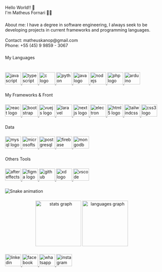 <p align="left">Hello World!! 👋<br>I'm Matheus Fornari  🧑‍💻</p>

###

<p align="left">About me: I have a degree in software engineering, I always seek to be developing projects in current frameworks and programming languages.<br><br>Contact: matheuskanop@gmail.com<br>Phone: +55 (45) 9 9859 - 3067</p>

###

<p align="left">My Languages</p>

###

<br clear="both">

<div align="left">
  <a href="https://www.javascript.com/" target="_blank">
    <img src="https://cdn.jsdelivr.net/gh/devicons/devicon/icons/javascript/javascript-plain.svg" height="40" width="52" alt="javascript logo"  />
  </a>
  <a href="https://www.typescriptlang.org/" target="_blank">
    <img src="https://cdn.jsdelivr.net/gh/devicons/devicon/icons/typescript/typescript-original.svg" height="40" width="52" alt="typescript logo"  />
  </a>
  <a href="https://blog.betrybe.com/linguagem-de-programacao/linguagem-c/" target="_blank">
    <img src="https://cdn.jsdelivr.net/gh/devicons/devicon/icons/c/c-original.svg" height="40" width="52" alt="c logo"  />
  </a>
  <a href="https://www.python.org/" target="_blank">
      <img src="https://cdn.jsdelivr.net/gh/devicons/devicon/icons/python/python-original-wordmark.svg" height="40" width="52" alt="python logo"  />
  </a>
  <a href="https://dev.java/" target="_blank">
      <img src="https://cdn.jsdelivr.net/gh/devicons/devicon/icons/java/java-original-wordmark.svg" height="40" width="52" alt="java logo"  />
  </a>
  <a href="https://nodejs.org/en/" target="_blank">
      <img src="https://cdn.jsdelivr.net/gh/devicons/devicon/icons/nodejs/nodejs-original.svg" height="40" width="52" alt="nodejs logo"  />
  </a>
  <a href="https://www.php.net/" target="_blank">
      <img src="https://cdn.jsdelivr.net/gh/devicons/devicon/icons/php/php-original.svg" height="40" width="52" alt="php logo"  />
  </a>
  <a href="https://www.arduino.cc/" target="_blank">
      <img src="https://cdn.jsdelivr.net/gh/devicons/devicon/icons/arduino/arduino-original-wordmark.svg" height="40" width="52" alt="arduino logo"  />
  </a>
</div>

###

<p align="left">My Frameworks & Front</p>

###

<div align="left">
<a href="https://pt-br.reactjs.org/" target="_blank">
<img src="https://cdn.jsdelivr.net/gh/devicons/devicon/icons/react/react-original-wordmark.svg" height="40" width="52" alt="react logo"  />
</a>
<a href="https://getbootstrap.com/" target="_blank">
<img src="https://cdn.jsdelivr.net/gh/devicons/devicon/icons/bootstrap/bootstrap-plain-wordmark.svg" height="40" width="52" alt="bootstrap logo"  />  
</a>
<a href="https://vuejs.org/" target="_blank">
<img src="https://cdn.jsdelivr.net/gh/devicons/devicon/icons/vuejs/vuejs-original-wordmark.svg" height="40" width="52" alt="vuejs logo"  />  
</a>
<a href="https://laravel.com/" target="_blank">
<img src="https://cdn.jsdelivr.net/gh/devicons/devicon/icons/laravel/laravel-plain-wordmark.svg" height="40" width="52" alt="laravel logo"  />  
</a>
<a href="https://nextjs.org/" target="_blank"> 
<img src="https://cdn.jsdelivr.net/gh/devicons/devicon/icons/nextjs/nextjs-line.svg" height="40" width="52" alt="nextjs logo"  />
</a>
<a href="https://www.electronjs.org/" target="_blank">
<img src="https://cdn.jsdelivr.net/gh/devicons/devicon/icons/electron/electron-original-wordmark.svg" height="40" width="52" alt="electron logo"  />
</a>
<a href="https://www.w3schools.com/html/" target="_blank">
<img src="https://cdn.jsdelivr.net/gh/devicons/devicon/icons/html5/html5-plain-wordmark.svg" height="40" width="52" alt="html5 logo"  />
</a>
<a href="https://tailwindcss.com/" target="_blank">
<img src="https://cdn.jsdelivr.net/gh/devicons/devicon/icons/tailwindcss/tailwindcss-plain.svg" height="40" width="52" alt="tailwindcss logo"  />
</a>
<a href="https://www.w3schools.com/css/" target="_blank">
<img src="https://cdn.jsdelivr.net/gh/devicons/devicon/icons/css3/css3-plain-wordmark.svg" height="40" width="52" alt="css3 logo"  />
</a>
</div>

###

<p align="left">Data</p>

###

<div align="left">
<a href="https://www.mysql.com/" target="_blank">
<img src="https://cdn.jsdelivr.net/gh/devicons/devicon/icons/mysql/mysql-original.svg" height="40" width="52" alt="mysql logo"  />
</a>
<a href="https://www.microsoft.com/pt-br/sql-server/sql-server-downloads?SilentAuth=1&wa=wsignin1.0" target="_blank">
<img src="https://cdn.jsdelivr.net/gh/devicons/devicon/icons/microsoftsqlserver/microsoftsqlserver-plain.svg" height="40" width="52" alt="microsoftsqlserver logo"  />
</a>
<a href="https://www.postgresql.org/" target="_blank">
<img src="https://cdn.jsdelivr.net/gh/devicons/devicon/icons/postgresql/postgresql-original.svg" height="40" width="52" alt="postgresql logo"  />
</a>
<a href="https://firebase.google.com/?gclid=CjwKCAjwoMSWBhAdEiwAVJ2ndsNMQ-rl0V5p3x-4biNfYOo35RPJA859M1XLJPQisvTpK-GRY0EQIhoCXAgQAvD_BwE&gclsrc=aw.ds" target="_blank">
<img src="https://cdn.jsdelivr.net/gh/devicons/devicon/icons/firebase/firebase-plain.svg" height="40" width="52" alt="firebase logo"  />
</a>
<a href="https://www.mongodb.com/" target="_blank">
<img src="https://cdn.jsdelivr.net/gh/devicons/devicon/icons/mongodb/mongodb-original.svg" height="40" width="52" alt="mongodb logo"  />
</a>
</div>

###

<p align="left">Others Tools</p>

###

<div align="left">
<a href="https://www.adobe.com/br/products/aftereffects.html" target="_blank">
<img src="https://cdn.jsdelivr.net/gh/devicons/devicon/icons/aftereffects/aftereffects-original.svg" height="40" width="52" alt="aftereffects logo"  />
</a>
<a href="https://www.figma.com/about/" target="_blank">
<img src="https://cdn.jsdelivr.net/gh/devicons/devicon/icons/figma/figma-original.svg" height="40" width="52" alt="figma logo"  />
</a>
<a href="https://github.com/about" target="_blank">
<img src="https://cdn.jsdelivr.net/gh/devicons/devicon/icons/github/github-original.svg" height="40" width="52" alt="github logo"  />
</a>
<a href="https://www.adobe.com/br/products/xd.html" target="_blank">
<img src="https://cdn.jsdelivr.net/gh/devicons/devicon/icons/xd/xd-plain.svg" height="40" width="52" alt="xd logo"  />
</a>
<a href="https://code.visualstudio.com/docs" target="_blank">
<img src="https://cdn.jsdelivr.net/gh/devicons/devicon/icons/vscode/vscode-original.svg" height="40" width="52" alt="vscode logo"  />
</a>
</div>

###

  ![Snake animation](https://github.com/matheusfornari96/matheusfornari96/blob/output/github-contribution-grid-snake.svg)

###

<div align="center">
  <img src="https://github-readme-stats.vercel.app/api?hide_title=true&hide_rank=true&show_icons=true&include_all_commits=true&count_private=true&disable_animations=false&theme=dracula&locale=en&hide_border=true&username=matheusfornari96" height="150" alt="stats graph"  />
  <img src="https://github-readme-stats.vercel.app/api/top-langs?locale=en&hide_title=false&layout=compact&card_width=320&langs_count=5&theme=dracula&hide_border=false&username=matheusfornari96" height="150" alt="languages graph"  />
</div>

###

<div align="left">
  <a href="https://www.linkedin.com/in/matheus-fornari-9a9727124/" target="_blank">
    <img src="https://raw.githubusercontent.com/maurodesouza/profile-readme-generator/master/src/assets/icons/social/linkedin/default.svg" width="52" height="40" alt="linkedin logo"  />
  </a>
  <a href="https://www.facebook.com/matheus.fornari.3/" target="_blank">
    <img src="https://raw.githubusercontent.com/maurodesouza/profile-readme-generator/master/src/assets/icons/social/facebook/default.svg" width="52" height="40" alt="facebook logo"  />
  </a>
  <a href="https://api.whatsapp.com/send?phone=5545998593067&text=Ol%C3%A1%20vi%20seu%20perfil%20no%20github" target="_blank">
    <img src="https://raw.githubusercontent.com/maurodesouza/profile-readme-generator/master/src/assets/icons/social/whatsapp/default.svg" width="52" height="40" alt="whatsapp logo"  />
  </a>
  <a href="https://www.instagram.com/fornariii/" target="_blank">
    <img src="https://raw.githubusercontent.com/maurodesouza/profile-readme-generator/master/src/assets/icons/social/instagram/default.svg" width="52" height="40" alt="instagram logo"  />
  </a>
</div>

###
